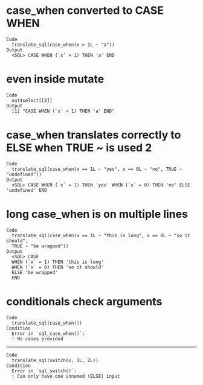 # case_when converted to CASE WHEN

    Code
      translate_sql(case_when(x > 1L ~ "a"))
    Output
      <SQL> CASE WHEN (`x` > 1) THEN 'a' END

# even inside mutate

    Code
      out$select[[2]]
    Output
      [1] "CASE WHEN (`x` > 1) THEN 'a' END"

# case_when translates correctly to ELSE when TRUE ~ is used 2

    Code
      translate_sql(case_when(x == 1L ~ "yes", x == 0L ~ "no", TRUE ~ "undefined"))
    Output
      <SQL> CASE WHEN (`x` = 1) THEN 'yes' WHEN (`x` = 0) THEN 'no' ELSE 'undefined' END

# long case_when is on multiple lines

    Code
      translate_sql(case_when(x == 1L ~ "this is long", x == 0L ~ "so it should",
      TRUE ~ "be wrapped"))
    Output
      <SQL> CASE
      WHEN (`x` = 1) THEN 'this is long'
      WHEN (`x` = 0) THEN 'so it should'
      ELSE 'be wrapped'
      END

# conditionals check arguments

    Code
      translate_sql(case_when())
    Condition
      Error in `sql_case_when()`:
      ! No cases provided

---

    Code
      translate_sql(switch(x, 1L, 2L))
    Condition
      Error in `sql_switch()`:
      ! Can only have one unnamed (ELSE) input

